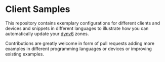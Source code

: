 # Client Samples

This repository contains exemplary configurations for different clients and devices and snippets in different languages to illustrate how you can automatically update your [dynv6](https://dynv6.com/) zones.

Contributions are greatly welcome in form of pull requests adding more examples in different programming languages or devices or improving existing examples.
